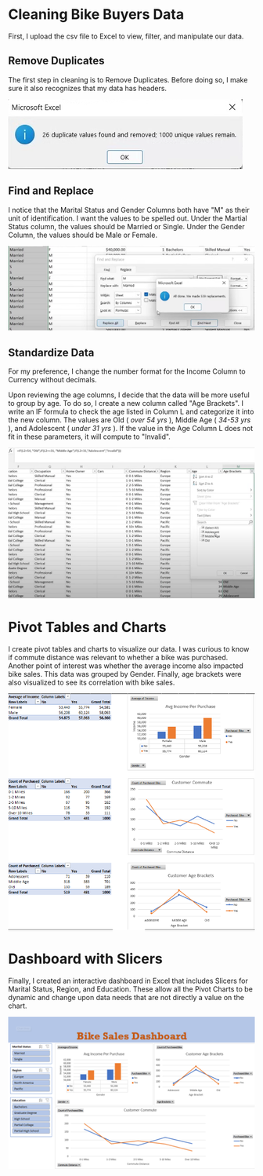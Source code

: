 # Cleaning Bike Buyers Data
First, I upload the csv file to Excel to view, filter, and manipulate our data. 
## Remove Duplicates
The first step in cleaning is to Remove Duplicates. Before doing so, I make sure it also recognizes that my data has headers.

![Removed Duplicates](https://github.com/bvanntruong/EXCEL.BikeBuyers/blob/main/RemovedDuplicates.png)
## Find and Replace
I notice that the Marital Status and Gender Columns both have "M" as their unit of identification. I want the values to be spelled out. 
Under the Martial Status column, the values should be Married or Single. Under the Gender Column, the values should be Male or Female.

![Find and Replace](https://github.com/bvanntruong/EXCEL.BikeBuyers/blob/main/FindandReplace.png)
## Standardize Data
For my preference, I change the number format for the Income Column to Currency without decimals. 

Upon reviewing the age columns, I decide that the data will be more useful to group by age. To do so, I create a new column called "Age Brackets".
I write an IF formula to check the age listed in Column L and categorize it into the new column. 
The values are Old ( *over 54 yrs* ), Middle Age ( *34-53 yrs* ), and Adolescent ( *under 31 yrs* ). 
If the value in the Age Column L does not fit in these parameters, it will compute to "Invalid".

![Standardize Ages](https://github.com/bvanntruong/EXCEL.BikeBuyers/blob/main/Standardize_AgeBrackets.png)

# Pivot Tables and Charts
I create pivot tables and charts to visualize our data. 
I was curious to know if commute distance was relevant to whether a bike was purchased. 
Another point of interest was whether the average income also impacted bike sales. This data was grouped by Gender.
Finally, age brackets were also visualized to see its correlation with bike sales.

![Pivots](https://github.com/bvanntruong/EXCEL.BikeBuyers/blob/main/Pivots.png)

# Dashboard with Slicers
Finally, I created an interactive dashboard in Excel that includes Slicers for Marital Status, Region, and Education. 
These allow all the Pivot Charts to be dynamic and change upon data needs that are not directly a value on the chart.

![Dashboard](https://github.com/bvanntruong/EXCEL.BikeBuyers/blob/main/BikeBuyers%20Dashboard%20Image.png)
